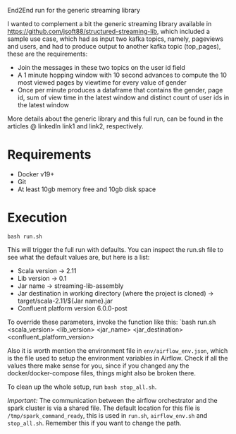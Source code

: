 End2End run for the generic streaming library

I wanted to complement a bit the generic streaming library available in https://github.com/jsoft88/structured-streaming-lib, which included a sample use case, which had as input two kafka topics, namely, pageviews and users, and had to produce output to another kafka topic (top_pages), these are the requirements:

* Join the messages in these two topics on the user id field
* A 1 minute hopping window with 10 second advances to compute the 10 most viewed pages by viewtime for every value of gender
* Once per minute produces a dataframe that contains the gender, page id, sum of view time in the latest window and distinct count of user ids in the latest window

More details about the generic library and this full run, can be found in the articles @ linkedIn link1 and link2, respectively.

# Requirements
* Docker v19+
* Git
* At least 10gb memory free and 10gb disk space

# Execution
`bash run.sh`

This will trigger the full run with defaults. You can inspect the run.sh file to see what the default values are, but here is a list:

* Scala version -> 2.11
* Lib version -> 0.1
* Jar name -> streaming-lib-assembly
* Jar destination in working directory (where the project is cloned) -> target/scala-2.11/${Jar name}.jar
* Confluent platform version 6.0.0-post

To override these parameters, invoke the function like this:
`bash run.sh <scala_version> <lib_version> <jar_name> <jar_destination> <confluent_platform_version>

Also it is worth mention the environment file in `env/airflow_env.json`, which is the file used to setup the environment variables in Airflow. Check if all the values there make sense for you, since if you changed any the docker/docker-compose files, things might also be broken there.

To clean up the whole setup, run `bash stop_all.sh`.

*Important:* The communication between the airflow orchestrator and the spark cluster is via a shared file. The default location for this file is `/tmp/spark_command_ready`, this is used in `run.sh`, `airflow_env.sh` and `stop_all.sh`. Remember this if you want to change the path.